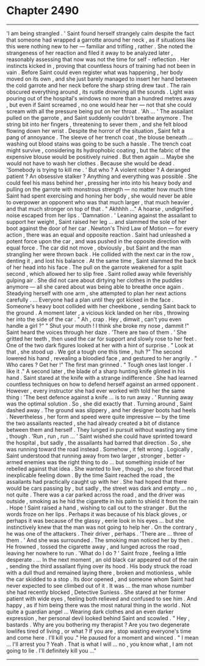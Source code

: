
# Chapter 2490


---

'I am being strangled . '
Saint found herself strangely calm despite the fact that someone had wrapped a garrotte around her neck , as if situations like this were nothing new to her — familiar and trifling , rather .
She noted the strangeness of her reaction and filed it away to be analyzed later , reasonably assessing that now was not the time for self - reflection .
Her instincts kicked in , proving that countless hours of training had not been in vain . Before Saint could even register what was happening , her body moved on its own , and she just barely managed to insert her hand between the cold garrote and her neck before the sharp string drew taut .
The rain obscured everything around , its rustle drowning all the sounds . Light was pouring out of the hospital's windows no more than a hundred metres away , but even if Saint screamed , no one would hear her — not that she could scream with all the pressure being put on her throat .
'Ah … '
The assailant pulled on the garrote , and Saint suddenly couldn't breathe anymore . The string bit into her fingers , threatening to sever them , and she felt blood flowing down her wrist .
Despite the horror of the situation , Saint felt a pang of annoyance . The sleeve of her trench coat , the blouse beneath … washing out blood stains was going to be such a hassle . The trench coat might survive , considering its hydrophobic coating , but the fabric of the expensive blouse would be positively ruined .
But then again …
Maybe she would not have to wash her clothes .
Because she would be dead .
'Somebody is trying to kill me . '
But who ?
A violent robber ? A deranged patient ? An obsessive stalker ?
Anything and everything was possible .
She could feel his mass behind her , pressing her into into his heavy body and pulling on the garrote with monstrous strength — no matter how much time Saint had spent exercising and honing her body , she would never be able to overpower an opponent who was that much larger , that much heavier , and that much stronger on top of that .
" Akhhhh …"
A hoarse , undignified noise escaped from her lips .
'Damnation . '
Leaning against the assailant to support her weight , Saint raised her leg … and slammed the sole of her boot against the door of her car .
Newton's Third Law of Motion — for every action , there was an equal and opposite reaction . Saint had unleashed a potent force upon the car , and was pushed in the opposite direction with equal force .
The car did not move , obviously , but Saint and the man strangling her were thrown back .
He collided with the next car in the row , denting it , and lost his balance . At the same time , Saint slammed the back of her head into his face .
The pull on the garrote weakened for a split second , which allowed her to slip free .
Saint rolled away while feverishly gulping air . She did not care about dirtying her clothes in the puddles anymore — all she cared about was being able to breathe once again .
Steadying herself with one arm , she attempted to plan her next actions carefully .
… Everyone had a plan until they got kicked in the face .
Someone's heavy boot collided with her cheekbone , sending Saint back to the ground . A moment later , a vicious kick landed on her ribs , throwing her into the side of the car .
" Ah , crap . Hey , dimwit , can't you even handle a girl ?"
" Shut your mouth ! I think she broke my nose , dammit !"
Saint heard the voices through her daze .
'There are two of them . '
She gritted her teeth , then used the car for support and slowly rose to her feet .
One of the two dark figures looked at her with a hint of surprise .
" Look at that , she stood up . We got a tough one this time , huh ?"
The second lowered his hand , revealing a bloodied face , and gestured to her angrily .
" Who cares ? Get her !"
The first man grinned .
" Tough ones last longer . I like it ."
A second later , the blade of a sharp hunting knife glinted in his hand .
Saint stared at the knife with a strange indifference .
She had learned countless techniques on how to defend herself against an armed opponent .
However , every instructor she had ever worked with told her the same thing :
'The best defence against a knife … is to run away . '
Running away was the optimal solution .
So , she did exactly that .
Turning around , Saint dashed away .
The ground was slippery , and her designer boots had heels . Nevertheless , her form and speed were quite impressive — by the time the two assailants reacted , she had already created a bit of distance between them and herself .
They lunged in pursuit without wasting any time , though .
'Run , run , run … '
Saint wished she could have sprinted toward the hospital , but sadly , the assailants had barred that direction . So , she was running toward the road instead .
Somehow , it felt wrong . Logically , Saint understood that running away from two larger , stronger , better - armed enemies was the right thing to do … but something inside of her rebelled against that idea .
She wanted to live , though , so she forced that inexplicable feeling down .
By the time Saint reached the road , the assailants had practically caught up with her . She had hoped that there would be cars passing by , but sadly , the street was dark and empty … no , not quite .
There was a car parked across the road , and the driver was outside , smoking as he hid the cigarette in his palm to shield it from the rain .
Hope !
Saint raised a hand , wishing to call out to the stranger .
But the words froze on her lips .
Perhaps it was because of his black gloves , or perhaps it was because of the glassy , eerie look in his eyes … but she instinctively knew that the man was not going to help her .
On the contrary , he was one of the attackers . Their driver , perhaps .
'There are … three of them . '
And she was surrounded .
The smoking man noticed her by then . He frowned , tossed the cigarette away , and lunged across the road , leaving her nowhere to run .
'What do I do ? '
Saint froze , feeling a little desperate .
… In the next moment , an old black car appeared out of the rain , sending the third assailant flying over its hood . His body struck the road with a dull thud and remained laying there , broken and motionless , while the car skidded to a stop .
Its door opened , and someone whom Saint had never expected to see climbed out of it .
It was … the man whose number she had recently blocked , Detective Sunless .
She stared at her former patient with wide eyes , feeling both relieved and confused to see him .
And happy , as if him being there was the most natural thing in the world .
Not quite a guardian angel ...
Wearing dark clothes and an even darker expression , her personal devil looked behind Saint and scowled .
" Hey , bastards . Why are you bothering my therapist ? Are you two degenerate lowlifes tired of living , or what ? If you are , stop wasting everyone's time and come here . I'll kill you ."
He paused for a moment and winced .
" I mean … I'll arrest you ? Yeah . That is what I will … no , you know what , I am not going to lie . I'll definitely kill you …"

---

